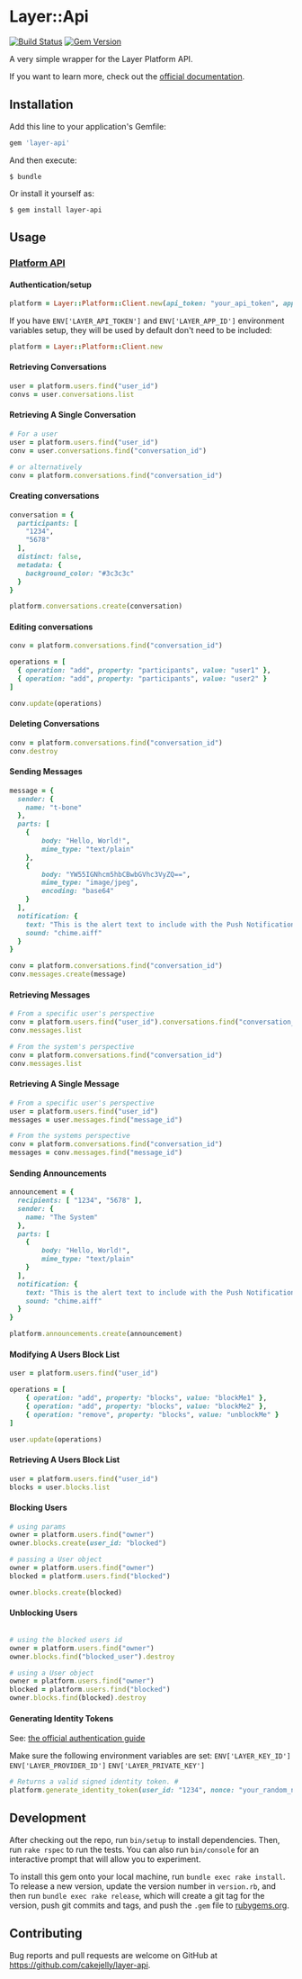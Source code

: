 # Layer::Api #
[![Build Status](https://travis-ci.org/cakejelly/layer-api.svg?branch=master)](https://travis-ci.org/cakejelly/layer-api) [![Gem Version](https://badge.fury.io/rb/layer-api.svg)](http://badge.fury.io/rb/layer-api)

A very simple wrapper for the Layer Platform API.

If you want to learn more, check out the [official documentation](https://developer.layer.com/docs/platform).

## Installation ##

Add this line to your application's Gemfile:

```ruby
gem 'layer-api'
```

And then execute:

    $ bundle

Or install it yourself as:

    $ gem install layer-api


## Usage

### [Platform API](https://developer.layer.com/docs/platform)

#### Authentication/setup

```ruby
platform = Layer::Platform::Client.new(api_token: "your_api_token", app_id: "your_app_id")
```
If you have `ENV['LAYER_API_TOKEN']` and `ENV['LAYER_APP_ID']` environment variables setup, they will be used by default don't need to be included:
```ruby
platform = Layer::Platform::Client.new
```

#### Retrieving Conversations ####

```ruby
user = platform.users.find("user_id")
convs = user.conversations.list
```

#### Retrieving A Single Conversation ####

```ruby
# For a user
user = platform.users.find("user_id")
conv = user.conversations.find("conversation_id")

# or alternatively
conv = platform.conversations.find("conversation_id")
```

#### Creating conversations ####

```ruby
conversation = {
  participants: [
    "1234",
    "5678"
  ],
  distinct: false,
  metadata: {
    background_color: "#3c3c3c"
  }
}

platform.conversations.create(conversation)
```

#### Editing conversations ####

```ruby
conv = platform.conversations.find("conversation_id")

operations = [
  { operation: "add", property: "participants", value: "user1" },
  { operation: "add", property: "participants", value: "user2" }
]

conv.update(operations)
```
#### Deleting Conversations ####

```ruby
conv = platform.conversations.find("conversation_id")
conv.destroy
```

#### Sending Messages ####

```ruby
message = {
  sender: {
    name: "t-bone"
  },
  parts: [
    {
        body: "Hello, World!",
        mime_type: "text/plain"
    },
    {
        body: "YW55IGNhcm5hbCBwbGVhc3VyZQ==",
        mime_type: "image/jpeg",
        encoding: "base64"
    }
  ],
  notification: {
    text: "This is the alert text to include with the Push Notification.",
    sound: "chime.aiff"
  }
}

conv = platform.conversations.find("conversation_id")
conv.messages.create(message)

```

#### Retrieving Messages ####

```ruby
# From a specific user's perspective
conv = platform.users.find("user_id").conversations.find("conversation_id")
conv.messages.list

# From the system's perspective
conv = platform.conversations.find("conversation_id")
conv.messages.list
```

#### Retrieving A Single Message ####

```ruby
# From a specific user's perspective
user = platform.users.find("user_id")
messages = user.messages.find("message_id")

# From the systems perspective
conv = platform.conversations.find("conversation_id")
messages = conv.messages.find("message_id")
```

#### Sending Announcements ####

```ruby
announcement = {
  recipients: [ "1234", "5678" ],
  sender: {
    name: "The System"
  },
  parts: [
    {
        body: "Hello, World!",
        mime_type: "text/plain"
    }
  ],
  notification: {
    text: "This is the alert text to include with the Push Notification.",
    sound: "chime.aiff"
  }
}

platform.announcements.create(announcement)
```

#### Modifying A Users Block List ####

```ruby
user = platform.users.find("user_id")

operations = [
    { operation: "add", property: "blocks", value: "blockMe1" },
    { operation: "add", property: "blocks", value: "blockMe2" },
    { operation: "remove", property: "blocks", value: "unblockMe" }
]

user.update(operations)
```

#### Retrieving A Users Block List

```ruby
user = platform.users.find("user_id")
blocks = user.blocks.list
```

#### Blocking Users

```ruby
# using params
owner = platform.users.find("owner")
owner.blocks.create(user_id: "blocked")

# passing a User object
owner = platform.users.find("owner")
blocked = platform.users.find("blocked")

owner.blocks.create(blocked)
```

#### Unblocking Users

```ruby

# using the blocked users id
owner = platform.users.find("owner")
owner.blocks.find("blocked_user").destroy

# using a User object
owner = platform.users.find("owner")
blocked = platform.users.find("blocked")
owner.blocks.find(blocked).destroy
```

#### Generating Identity Tokens ####
See: [the official authentication guide](https://developer.layer.com/docs/android/guides#authentication)

Make sure the following environment variables are set:
`ENV['LAYER_KEY_ID']`
`ENV['LAYER_PROVIDER_ID']`
`ENV['LAYER_PRIVATE_KEY']`

```ruby
# Returns a valid signed identity token. #
platform.generate_identity_token(user_id: "1234", nonce: "your_random_nonce")
```

## Development ##

After checking out the repo, run `bin/setup` to install dependencies. Then, run `rake rspec` to run the tests. You can also run `bin/console` for an interactive prompt that will allow you to experiment.

To install this gem onto your local machine, run `bundle exec rake install`. To release a new version, update the version number in `version.rb`, and then run `bundle exec rake release`, which will create a git tag for the version, push git commits and tags, and push the `.gem` file to [rubygems.org](https://rubygems.org).

## Contributing ##

Bug reports and pull requests are welcome on GitHub at https://github.com/cakejelly/layer-api.
